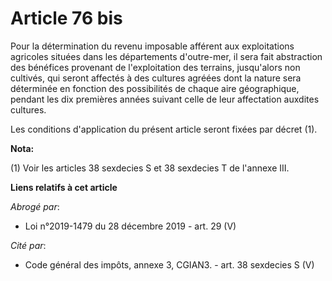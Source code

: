 # Article 76 bis

Pour la détermination du revenu imposable afférent aux exploitations agricoles situées dans les départements d'outre-mer, il
sera fait abstraction des bénéfices provenant de l'exploitation des terrains, jusqu'alors non cultivés, qui seront affectés à
des cultures agréées dont la nature sera déterminée en fonction des possibilités de chaque aire géographique, pendant les dix
premières années suivant celle de leur affectation auxdites cultures.

Les conditions d'application du présent article seront fixées par décret (1).

**Nota:**

(1) Voir les articles 38 sexdecies S et 38 sexdecies T de l'annexe III.

**Liens relatifs à cet article**

_Abrogé par_:

  - Loi n°2019-1479 du 28 décembre 2019 - art. 29 (V)

_Cité par_:

  - Code général des impôts, annexe 3, CGIAN3. - art. 38 sexdecies S (V)
